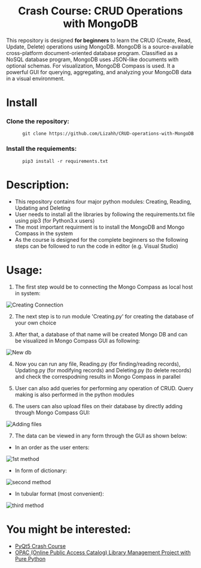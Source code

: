 <h1 align="center"> Crash Course: CRUD Operations with MongoDB </h1>

This repository is designed **for beginners** to learn the CRUD (Create, Read, Update, Delete) operations using MongoDB. MongoDB is a source-available cross-platform document-oriented database program. Classified as a NoSQL database program, MongoDB uses JSON-like documents with optional schemas. For visualization, MongoDB Compass is used. It a powerful GUI for querying, aggregating, and analyzing your MongoDB data in a visual environment. 


# Install

### Clone the repository:

          git clone https://github.com/Lizahh/CRUD-operations-with-MongoDB

### Install the requiements:
  
          pip3 install -r requirements.txt
          
# Description:

  * This repository contains four major python modules: Creating, Reading, Updating and Deleting
  * User needs to install all the libraries by following the requirements.txt file using pip3 (for Python3.x users)
  * The most important requirment is to install the MongoDB and Mongo Compass in the system
  * As the course is designed for the complete beginners so the following steps can be followed to run the code in editor (e.g. Visual Studio)
  
# Usage:

   1. The first step would be to connecting the Mongo Compass as local host in system:
   
   ![Creating Connection](https://user-images.githubusercontent.com/44564025/177032709-c9051b47-2d86-44ab-98c4-3cf3cca37603.png)
   
   2. The next step is to run module 'Creating.py' for creating the database of your own choice
   
   3. After that, a database of that name will be created Mongo DB and can be visualized in Mongo Compass GUI as following:
   
   ![New db](https://user-images.githubusercontent.com/44564025/177033342-c9835080-d65b-4e27-b583-bfcc16c4ded0.png)

   4. Now you can run any file, Reading.py (for finding/reading records), Updating.py (for modifying records) and Deleting.py (to delete records) and check the correspodning results in Mongo Compass in parallel
         
   5. User can also add queries for performing any operation of CRUD. Query making is also performed in the python modules
   
   6. The users can also upload files on their database by directly adding through Mongo Compass GUI:
   
   ![Adding files](https://user-images.githubusercontent.com/44564025/177033639-faff52e0-9440-4cda-90f5-79c571fd3220.png)

   7. The data can be viewed in any form through the GUI as shown below:
   
   * In an order as the user enters:
   
   ![1st method](https://user-images.githubusercontent.com/44564025/177033911-09f3c188-f9ae-4892-b640-02250aadfef4.png)
   
   * In form of dictionary:
   
   ![second method](https://user-images.githubusercontent.com/44564025/177033895-f65ebca6-71dc-493b-a58d-eed29b194272.png)
   
   * In tubular format (most convenient):
   
   ![third method](https://user-images.githubusercontent.com/44564025/177033930-acdc93c3-656a-46b3-9a28-14fbfee9dedd.png)

# You might be interested:

* [PyQt5 Crash Course](https://github.com/Lizahh/PyQt5-Crash-Course-with-codes)
* [OPAC (Online Public Access Catalog) Library Management Project with Pure Python](https://github.com/Lizahh/Simplest-Library-Management-System-using-Python-Only)
   
   
   
   

